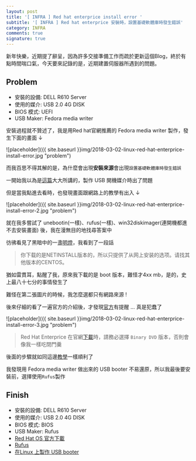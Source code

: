 ```yaml
---
layout: post
title: '[ INFRA ] Red hat enterprice install error '
subtitle: '[ INFRA ] Red hat enterprice 安裝時，設置基礎軟體庫時發生錯誤'
category: INFRA
comments: true
signature: true
---
```


<div class="message">
    新年快樂，近期提了辭呈，因為許多交接準備工作而疏於更新這個Blog，終於有點時間喘口氣，今天要來記錄的是，近期建置伺服器所遇到的問題。
</div>

## Problem

 - 安裝的設備: DELL R610 Server
 - 使用的媒介: USB 2.0 4G DISK
 - BIOS 模式: UEFI
 - USB Maker: Fedora media writer

安裝過程就不贊述了，我是用Red hat官網推薦的 Fedora media writer 製作，發生下面的畫面 ↓

![placeholder]({{ site.baseurl }}img/2018-03-02-linux-red-hat-enterprice-install-error.jpg "problem")

而我百思不得其解的是，為什麼會出現**安裝來源**會出現`設置基礎軟體庫時發生錯誤`

一開始我以為是[這篇](http://blog.sina.com.cn/s/blog_757fc71d0102w7bb.html)大大所講的，製作 USB 開機媒介時出了問題

但是當我點進去看時，也發現畫面跟網路上的教學有出入 ↓

![placeholder]({{ site.baseurl }}img/2018-03-02-linux-red-hat-enterprice-install-error-2.jpg "problem")

就在我多嘗試了 unebootin(一樣)、rufus(一樣)、win32diskimager(連開機都進不去安裝畫面) 後，我在漫無目的地找尋答案中

彷彿看見了黑暗中的一盞[明燈](https://zhidao.baidu.com/question/392573543444301725.html?qbl=relate_question_1)，我看到了一段話

 > 你下载的是NETINSTALL版本的，所以只提供了从网上安装的选项。请找其他版本的CENTOS。

猶如雷貫耳，點醒了我，原來我下載的是 boot 版本，難怪才4xx mb，是的，史上最八十七分的事情發生了

難怪在第二張圖片的時候，我怎麼選都只有網路來源 !

後來仔細的看了一遍官方的介紹後，才發現[官方](https://access.redhat.com/documentation/zh-tw/red_hat_enterprise_linux/6/html/installation_guide/ch-obtaining_red_hat_enterprise_linux)有提醒 ... 真是犯蠢了

![placeholder]({{ site.baseurl }}img/2018-03-02-linux-red-hat-enterprice-install-error-3.jpg "problem")

 > Red Hat Enterprice 在官網[下載](https://access.redhat.com/downloads/content/69/ver=/rhel---7/7.4/x86_64/product-software)時，請務必選擇 `Binary DVD` 版本，否則會像我一樣吃閉門羹

後面的步驟就如同這邊[教學](https://blog.gtwang.org/linux/install-red-hat-enterprise-linux-rhel-server-72/)一樣順利了

我發現用 Fedora media writer 做出來的 USB booter 不易還原，所以我最後要安裝前，選擇使用`Rufus`製作

## Finish

 - 安裝的設備: DELL R610 Server
 - 使用的媒介: USB 2.0 4G DISK
 - BIOS 模式: BIOS
 - USB Maker: Rufus
 - [Red Hat OS 官方下載](https://access.redhat.com/downloads/content/69/ver=/rhel---7/7.4/x86_64/product-software)
 - [Rufus](https://rufus.akeo.ie/?locale=zh_TW)
 - [在Linux 上製作 USB booter](https://access.redhat.com/documentation/zh-tw/red_hat_enterprise_linux/7/html/installation_guide/sect-making-usb-media)
